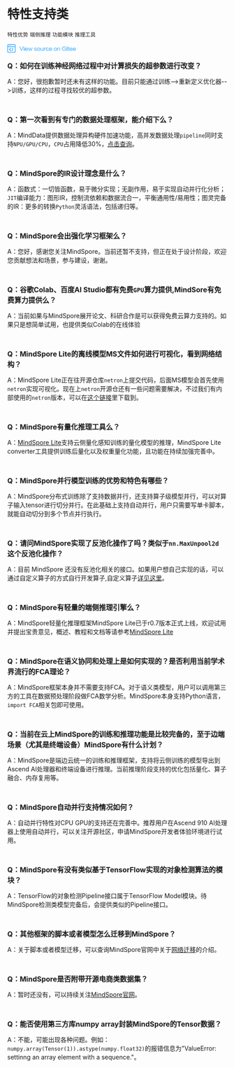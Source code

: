 # 特性支持类

`特性优势` `端侧推理` `功能模块` `推理工具`

<a href="https://gitee.com/mindspore/docs/blob/master/docs/faq/source_zh_cn/supported_features.md" target="_blank"><img src="./_static/logo_source.png"></a>

<font size=3>**Q：如何在训练神经网络过程中对计算损失的超参数进行改变？**</font>

A：您好，很抱歉暂时还未有这样的功能。目前只能通过训练-->重新定义优化器-->训练，这样的过程寻找较优的超参数。

<br/>

<font size=3>**Q：第一次看到有专门的数据处理框架，能介绍下么？**</font>

A：MindData提供数据处理异构硬件加速功能，高并发数据处理`pipeline`同时支持`NPU/GPU/CPU`，`CPU`占用降低30%，[点击查询](https://www.mindspore.cn/tutorial/training/zh-CN/master/advanced_use/optimize_data_processing.html)。

<br/>

<font size=3>**Q：MindSpore的IR设计理念是什么？**</font>

A：函数式：一切皆函数，易于微分实现；无副作用，易于实现自动并行化分析；`JIT`编译能力：图形IR，控制流依赖和数据流合一，平衡通用性/易用性；图灵完备的IR：更多的转换`Python`灵活语法，包括递归等。

<br/>

<font size=3>**Q：MindSpore会出强化学习框架么？**</font>

A：您好，感谢您关注MindSpore。当前还暂不支持，但正在处于设计阶段，欢迎您贡献想法和场景，参与建设，谢谢。

<br/>

<font size=3>**Q：谷歌Colab、百度AI Studio都有免费`GPU`算力提供,MindSore有免费算力提供么？**</font>

A：当前如果与MindSpore展开论文、科研合作是可以获得免费云算力支持的。如果只是想简单试用，也提供类似Colab的在线体验

<br/>

<font size=3>**Q：MindSpore Lite的离线模型MS文件如何进行可视化，看到网络结构？**</font>

A：MindSpore Lite正在往开源仓库`netron`上提交代码，后面MS模型会首先使用`netron`实现可视化。现在上`netron`开源仓还有一些问题需要解决，不过我们有内部使用的`netron`版本，可以在[这个链接](https://github.com/lutzroeder/netron/releases)里下载到。

<br/>

<font size=3>**Q：MindSpore有量化推理工具么？**</font>

A：[MindSpore Lite](https://www.mindspore.cn/lite)支持云侧量化感知训练的量化模型的推理，MindSpore Lite converter工具提供训练后量化以及权重量化功能，且功能在持续加强完善中。

<br/>

<font size=3>**Q：MindSpore并行模型训练的优势和特色有哪些？**</font>

A：MindSpore分布式训练除了支持数据并行，还支持算子级模型并行，可以对算子输入tensor进行切分并行。在此基础上支持自动并行，用户只需要写单卡脚本，就能自动切分到多个节点并行执行。

<br/>

<font size=3>**Q：请问MindSpore实现了反池化操作了吗？类似于`nn.MaxUnpool2d` 这个反池化操作？**</font>

A：目前 MindSpore 还没有反池化相关的接口。如果用户想自己实现的话，可以通过自定义算子的方式自行开发算子,自定义算子[详见这里](https://www.mindspore.cn/tutorial/training/zh-CN/master/advanced_use/custom_operator_ascend.html)。

<br/>

<font size=3>**Q：MindSpore有轻量的端侧推理引擎么？**</font>

A：MindSpore轻量化推理框架MindSpore Lite已于r0.7版本正式上线，欢迎试用并提出宝贵意见，概述、教程和文档等请参考[MindSpore Lite](https://www.mindspore.cn/lite)

<br/>

<font size=3>**Q：MindSpore在语义协同和处理上是如何实现的？是否利用当前学术界流行的FCA理论？**</font>

A：MindSpore框架本身并不需要支持FCA。对于语义类模型，用户可以调用第三方的工具在数据预处理阶段做FCA数学分析。MindSpore本身支持Python语言，`import FCA`相关包即可使用。

<br/>

<font size=3>**Q：当前在云上MindSpore的训练和推理功能是比较完备的，至于边端场景（尤其是终端设备）MindSpore有什么计划？**</font>

A：MindSpore是端边云统一的训练和推理框架，支持将云侧训练的模型导出到Ascend AI处理器和终端设备进行推理。当前推理阶段支持的优化包括量化、算子融合、内存复用等。

<br/>

<font size=3>**Q：MindSpore自动并行支持情况如何？**</font>

A：自动并行特性对CPU GPU的支持还在完善中。推荐用户在Ascend 910 AI处理器上使用自动并行，可以关注开源社区，申请MindSpore开发者体验环境进行试用。

<br/>

<font size=3>**Q：MindSpore有没有类似基于TensorFlow实现的对象检测算法的模块？**</font>

A：TensorFlow的对象检测Pipeline接口属于TensorFlow Model模块。待MindSpore检测类模型完备后，会提供类似的Pipeline接口。

<br/>

<font size=3>**Q：其他框架的脚本或者模型怎么迁移到MindSpore？**</font>

A：关于脚本或者模型迁移，可以查询MindSpore官网中关于[网络迁移](https://www.mindspore.cn/tutorial/training/zh-CN/master/advanced_use/migrate_3rd_scripts.html)的介绍。

<br/>

<font size=3>**Q：MindSpore是否附带开源电商类数据集？**</font>

A：暂时还没有，可以持续关注[MindSpore官网](https://www.mindspore.cn)。

<br/>

<font size=3>**Q：能否使用第三方库numpy array封装MindSpore的Tensor数据？**</font>

A：不能，可能出现各种问题。例如：`numpy.array(Tensor(1)).astype(numpy.float32)`的报错信息为"ValueError: settinng an array element with a sequence."。
